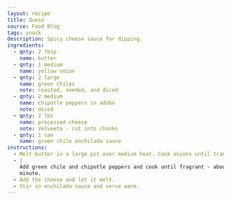 ```yaml
---
layout: recipe
title: Queso
source: Food Blog
tags: snack
description: Spicy cheese sauce for dipping.
ingredients:
  - qnty: 2 tbsp
    name: butter
  - qnty: 1 medium
    name: yellow onion
  - qnty: 2 large
    name: green chiles
    note: roasted, seeded, and diced
  - qnty: 2 medium
    name: chipotle peppers in adobo
    note: diced
  - qnty: 2 lbs
    name: processed cheese
    note: Velveeta - cut into chunks
  - qnty: 1 can
    name: green chile enchilada sauce
instructions:
  - Melt butter in a large pot over medium heat. Cook onions until translucent.
  - |
    Add green chile and chipotle peppers and cook until fragrant - about one
    minute.
  - Add the cheese and let it melt.
  - Stir in enchilada sauce and serve warm.
---
```

